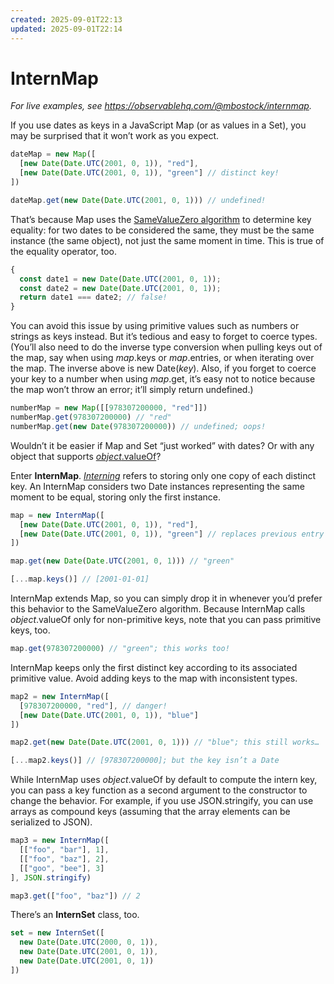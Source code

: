 ```yaml
---
created: 2025-09-01T22:13
updated: 2025-09-01T22:14
---
```

# InternMap

*For live examples, see https://observablehq.com/@mbostock/internmap.*

If you use dates as keys in a JavaScript Map (or as values in a Set), you may be surprised that it won’t work as you expect.

```js
dateMap = new Map([
  [new Date(Date.UTC(2001, 0, 1)), "red"],
  [new Date(Date.UTC(2001, 0, 1)), "green"] // distinct key!
])
```
```js
dateMap.get(new Date(Date.UTC(2001, 0, 1))) // undefined!
```

That’s because Map uses the [SameValueZero algorithm](https://developer.mozilla.org/en-US/docs/Web/JavaScript/Equality_comparisons_and_sameness) to determine key equality: for two dates to be considered the same, they must be the same instance (the same object), not just the same moment in time. This is true of the equality operator, too.

```js
{
  const date1 = new Date(Date.UTC(2001, 0, 1));
  const date2 = new Date(Date.UTC(2001, 0, 1));
  return date1 === date2; // false!
}
```

You can avoid this issue by using primitive values such as numbers or strings as keys instead. But it’s tedious and easy to forget to coerce types. (You’ll also need to do the inverse type conversion when pulling keys out of the map, say when using *map*.keys or *map*.entries, or when iterating over the map. The inverse above is new Date(*key*). Also, if you forget to coerce your key to a number when using *map*.get, it’s easy not to notice because the map won’t throw an error; it’ll simply return undefined.)

```js
numberMap = new Map([[978307200000, "red"]])
numberMap.get(978307200000) // "red"
numberMap.get(new Date(978307200000)) // undefined; oops!
```

Wouldn’t it be easier if Map and Set “just worked” with dates? Or with any object that supports [*object*.valueOf](https://developer.mozilla.org/en-US/docs/Web/JavaScript/Reference/Global_Objects/Object/valueOf)?

Enter **InternMap**. [*Interning*](https://en.wikipedia.org/wiki/String_interning) refers to storing only one copy of each distinct key. An InternMap considers two Date instances representing the same moment to be equal, storing only the first instance.

```js
map = new InternMap([
  [new Date(Date.UTC(2001, 0, 1)), "red"],
  [new Date(Date.UTC(2001, 0, 1)), "green"] // replaces previous entry
])
```
```js
map.get(new Date(Date.UTC(2001, 0, 1))) // "green"
```
```js
[...map.keys()] // [2001-01-01]
```

InternMap extends Map, so you can simply drop it in whenever you’d prefer this behavior to the SameValueZero algorithm. Because InternMap calls *object*.valueOf only for non-primitive keys, note that you can pass primitive keys, too.

```js
map.get(978307200000) // "green"; this works too!
```

InternMap keeps only the first distinct key according to its associated primitive value. Avoid adding keys to the map with inconsistent types.

```js
map2 = new InternMap([
  [978307200000, "red"], // danger!
  [new Date(Date.UTC(2001, 0, 1)), "blue"]
])
```
```js
map2.get(new Date(Date.UTC(2001, 0, 1))) // "blue"; this still works…
```
```js
[...map2.keys()] // [978307200000]; but the key isn’t a Date
```

While InternMap uses *object*.valueOf by default to compute the intern key, you can pass a key function as a second argument to the constructor to change the behavior. For example, if you use JSON.stringify, you can use arrays as compound keys (assuming that the array elements can be serialized to JSON).

```js
map3 = new InternMap([
  [["foo", "bar"], 1],
  [["foo", "baz"], 2],
  [["goo", "bee"], 3]
], JSON.stringify)
```
```js
map3.get(["foo", "baz"]) // 2
```

There’s an **InternSet** class, too.

```js
set = new InternSet([
  new Date(Date.UTC(2000, 0, 1)),
  new Date(Date.UTC(2001, 0, 1)),
  new Date(Date.UTC(2001, 0, 1))
])
```
